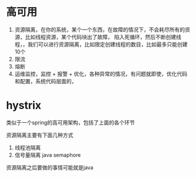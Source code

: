 # 高可用
1. 资源隔离，在你的系统，某个一个东西，在故障的情况下，不会耗尽所有的资源，比如线程资源，某个代码块出了故障， 陷入死循环，然后不断创建线程，，我们可以进行资源隔离，比如限定创建线程的数目，比如最多只能创建10个
2. 限流
3. 熔断
4. 运维监控，监控 + 报警 + 优化，各种异常的情况，有问题就即使，优化代码和配置，系统代码层面的，


# hystrix 
类似于一个spring的高可用架构，包括了上面的各个环节


资源隔离主要有下面几种方式
1. 线程池隔离
2. 信号量隔离 java semaphore

资源隔离之后要做的事情可能就是java